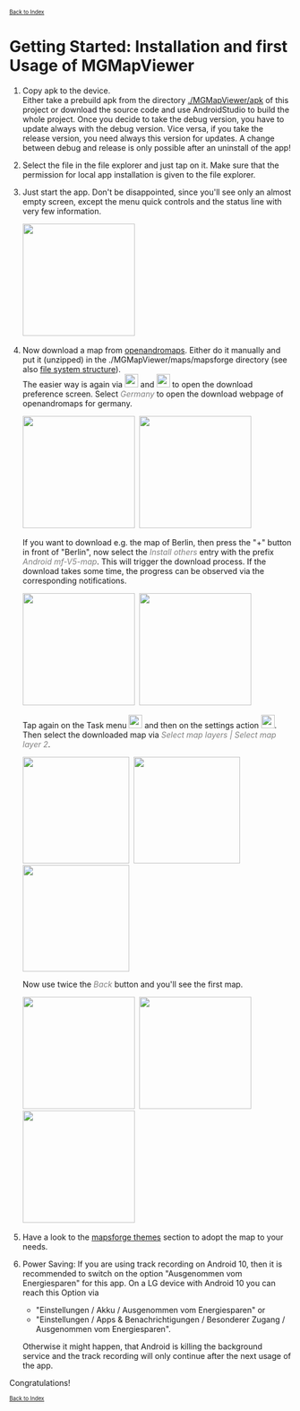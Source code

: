<small><small>[Back to Index](../index.md)</small></small>

# Getting Started: Installation and first Usage of MGMapViewer

1. Copy apk to the device.<br/>
Either take a prebuild apk from the directory [./MGMapViewer/apk](https://github.com/mg4gh/MGMapViewer/tree/master/apk) of this project or download the source code
and use AndroidStudio to build the whole project. Once you decide to take the debug version, you have to update always with the debug version. Vice versa, if you take the
release version, you need always this version for updates. A change between debug and release is only possible after an uninstall of the app!
2. Select the file in the file explorer and just tap on it.
Make sure that the permission for local app installation is given to the file explorer.
3. Just start the app.
Don't be disappointed, since you'll see only an almost empty screen, 
except the menu quick controls and the status line with very few information.

   <img src="./background.png" width="200" />&nbsp;

5. Now download a map from [openandromaps](https://www.openandromaps.org/).
   Either do it manually and put it (unzipped) in the ./MGMapViewer/maps/mapsforge directory (see also [file system structure](./FileSystem.md)).  
   The easier way is again via <img src="../icons/group_task.svg" width="24"/> and <img src="../icons/download.svg" width="24"/>
   to open the download preference screen. Select <span style="color:gray">*Germany*</span> to open the download webpage of openandromaps for germany.

   <img src="./settings_screen_download.png" width="200" />&nbsp;
   <img src="./download_screen_deutschland.png" width="200" />&nbsp;

   If you want to download e.g. the map of Berlin, then press the "+" button in front
   of "Berlin", now select the  <span style="color:gray">*Install others*</span> entry with the prefix
   <span style="color:gray">*Android mf-V5-map*</span>. This will trigger the download process. If the download
   takes some time, the progress can be observed via the corresponding notifications.
   
   <img src="./download1.png" width="200" />&nbsp;
   <img src="./download2.png" width="200" />&nbsp;

   Tap again on the Task menu <img src="../icons/group_task.svg" width="24"/> and then on the settings action <img src="../icons/settings.svg" width="24"/>.
   Then select the downloaded map via <span style="color:gray">*Select map layers | Select map layer 2*</span>.

   <img src="./settings_screen_selectMap.png" width="190" />&nbsp;
   <img src="./select_map_layers_2.png" width="190" />&nbsp;
   <img src="./selectMap2.png" width="190" />

   Now use twice the <span style="color:gray">*Back*</span> button and you'll see the first map.

   <img src="./select_map_layers_back.png" width="200" />&nbsp;
   <img src="./settings_screen_back.png" width="200" />&nbsp;
   <img src="./berlin_map.png" width="200" />&nbsp;

6. Have a look to the [mapsforge themes](../Features/MainMapFeatures/MapsforgeThemes/mapsforgethemes.md) section
to adopt the map to your needs.

7. Power Saving: If you are using track recording on Android&nbsp;10, then it is recommended to switch on the option "Ausgenommen vom Energiesparen" for this app.
    On a LG device with Android&nbsp;10 you can reach this Option via
      - "Einstellungen / Akku / Ausgenommen vom Energiesparen" or
      - "Einstellungen / Apps & Benachrichtigungen / Besonderer Zugang / Ausgenommen vom Energiesparen".

    Otherwise it might happen, that Android is killing the
    background service and the track recording will only continue after the next usage of the app.

Congratulations!

<small><small>[Back to Index](../index.md)</small></small>

